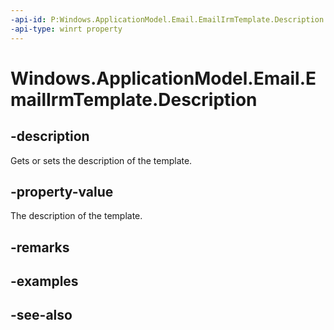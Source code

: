 ```yaml
---
-api-id: P:Windows.ApplicationModel.Email.EmailIrmTemplate.Description
-api-type: winrt property
---
```


<!-- Property syntax
public string Description { get;  set; }
-->

# Windows.ApplicationModel.Email.EmailIrmTemplate.Description

## -description
Gets or sets the description of the template.

## -property-value
The description of the template.

## -remarks

## -examples

## -see-also
